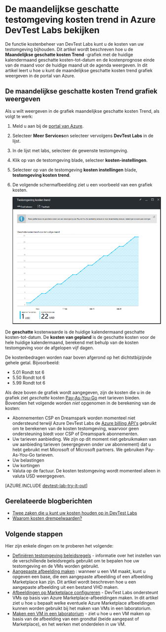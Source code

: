 <properties
    pageTitle="De maandelijkse geschatte testomgeving kosten trend in Azure DevTest Labs bekijken | Microsoft Azure"
    description="Meer informatie over de Azure DevTest Labs maandelijkse geschatte kosten trend grafiek."
    services="devtest-lab,virtual-machines"
    documentationCenter="na"
    authors="tomarcher"
    manager="douge"
    editor=""/>

<tags
    ms.service="devtest-lab"
    ms.workload="na"
    ms.tgt_pltfrm="na"
    ms.devlang="na"
    ms.topic="article"
    ms.date="09/06/2016"
    ms.author="tarcher"/>

# <a name="view-the-monthly-estimated-lab-cost-trend-in-azure-devtest-labs"></a>De maandelijkse geschatte testomgeving kosten trend in Azure DevTest Labs bekijken

De functie kostenbeheer van DevTest Labs kunt u de kosten van uw testomgeving bijhouden. Dit artikel wordt beschreven hoe u de **Maandelijkse geschatte kosten Trend** -grafiek met de huidige kalendermaand geschatte kosten-tot-datum en de kostenprognose einde van de maand voor de huidige maand uit de agenda weergeven. In dit artikel leert u hoe u kunt de maandelijkse geschatte kosten trend grafiek weergeven in de portal van Azure.

## <a name="viewing-the-monthly-estimated-cost-trend-chart"></a>De maandelijkse geschatte kosten Trend grafiek weergeven

Als u wilt weergeven in de grafiek maandelijkse geschatte kosten Trend, als volgt te werk: 

1. Meld u aan bij de [portal van Azure](http://go.microsoft.com/fwlink/p/?LinkID=525040).

1. Selecteer **Meer Services**en selecteer vervolgens **DevTest Labs** in de lijst.

1. In de lijst met labs, selecteer de gewenste testomgeving.   

1. Klik op van de testomgeving blade, selecteer **kosten-instellingen**.

1. Selecteer op van de testomgeving **kosten instellingen** blade, **testomgeving kosten trend**.

1. De volgende schermafbeelding ziet u een voorbeeld van een grafiek kosten. 

    ![Kosten grafiek](./media/devtest-lab-configure-cost-management/graph.png)

De **geschatte** kostenwaarde is de huidige kalendermaand geschatte kosten-tot-datum. De **kosten van gepland** is de geschatte kosten voor de hele huidige kalendermaand, berekend met behulp van de kosten testomgeving voor de afgelopen vijf dagen.
 
De kostenbedragen worden naar boven afgerond op het dichtstbijzijnde gehele getal. Bijvoorbeeld: 

- 5.01 Rondt tot 6 
- 5.50 Rondt tot 6
- 5.99 Rondt tot 6

Als deze boven de grafiek wordt aangegeven, zijn de kosten die u in de grafiek ziet *geschatte* kosten [Pay-As-You-Go](https://azure.microsoft.com/offers/ms-azr-0003p/) met tarieven bieden.
Bovendien het volgende worden *niet* opgenomen in de berekening van de kosten:

- Abonnementen CSP en Dreamspark worden momenteel niet ondersteund terwijl Azure DevTest Labs de [Azure billing API's](../billing-usage-rate-card-overview.md) gebruikt om te berekenen van de kosten testomgeving, waarvoor geen ondersteuning biedt voor CSP of Dreamspark abonnementen.
- Uw tarieven aanbieding. We zijn op dit moment niet gebruikmaken van uw aanbieding tarieven (weergegeven onder uw abonnement) dat u hebt gebruikt met Microsoft of Microsoft partners. We gebruiken Pay-As-You-Go tarieven.
- Uw belastingen
- Uw kortingen
- Valuta op de factuur. De kosten testomgeving wordt momenteel alleen in valuta USD weergegeven.

[AZURE.INCLUDE [devtest-lab-try-it-out](../../includes/devtest-lab-try-it-out.md)]

## <a name="related-blog-posts"></a>Gerelateerde blogberichten

- [Twee zaken die u kunt uw kosten houden op in DevTest Labs](https://blogs.msdn.microsoft.com/devtestlab/2016/06/21/keep-your-cost-on-track/)
- [Waarom kosten drempelwaarden?](https://blogs.msdn.microsoft.com/devtestlab/2016/04/11/why-cost-thresholds/)

## <a name="next-steps"></a>Volgende stappen

Hier zijn enkele dingen om te proberen het volgende:

- [Definiëren testomgeving beleidsregels](./devtest-lab-set-lab-policy.md) - informatie over het instellen van de verschillende beleidsregels gebruikt om te bepalen hoe uw testomgeving en de VMs worden gebruikt. 
- [Aangepaste afbeelding maken](./devtest-lab-create-template.md) : wanneer u een VM maakt, kunt u opgeven een base, die een aangepaste afbeelding of een afbeelding Marketplace kan zijn. Dit artikel wordt beschreven hoe u een aangepaste afbeelding uit een bestand VHD maken.
- [Afbeeldingen op Marketplace configureren](./devtest-lab-configure-marketplace-images.md) - DevTest Labs ondersteunt VMs op basis van Azure Marketplace-afbeeldingen maken. In dit artikel ziet u hoe u bepaalt welke eventuele Azure Marketplace afbeeldingen kunnen worden gebruikt bij het maken van VMs in een laboratorium.
- [Maken een VM in een laboratorium](./devtest-lab-add-vm-with-artifacts.md) - ziet u hoe u een VM maken op basis van de afbeelding van een grondtal (beide aangepast of Marketplace), en het werken met onderdelen in uw VM.